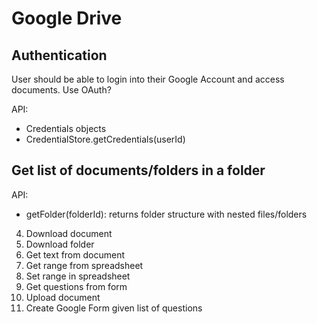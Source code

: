 # Google Drive
## Authentication

User should be able to login into their Google Account and access documents.
Use OAuth?

API:
* Credentials objects
* CredentialStore.getCredentials(userId)

## Get list of documents/folders in a folder 

API:
* getFolder(folderId): returns folder structure with nested files/folders


4. Download document
4. Download folder
5. Get text from document
6. Get range from spreadsheet
7. Set range in spreadsheet
8. Get questions from form
9. Upload document
10. Create Google Form given list of questions